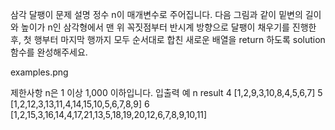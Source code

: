 삼각 달팽이
문제 설명
정수 n이 매개변수로 주어집니다. 다음 그림과 같이 밑변의 길이와 높이가 n인 삼각형에서 맨 위 꼭짓점부터 반시계 방향으로 달팽이 채우기를 진행한 후, 첫 행부터 마지막 행까지 모두 순서대로 합친 새로운 배열을 return 하도록 solution 함수를 완성해주세요.

examples.png

제한사항
n은 1 이상 1,000 이하입니다.
입출력 예
n result
4 [1,2,9,3,10,8,4,5,6,7]
5 [1,2,12,3,13,11,4,14,15,10,5,6,7,8,9]
6 [1,2,15,3,16,14,4,17,21,13,5,18,19,20,12,6,7,8,9,10,11]
